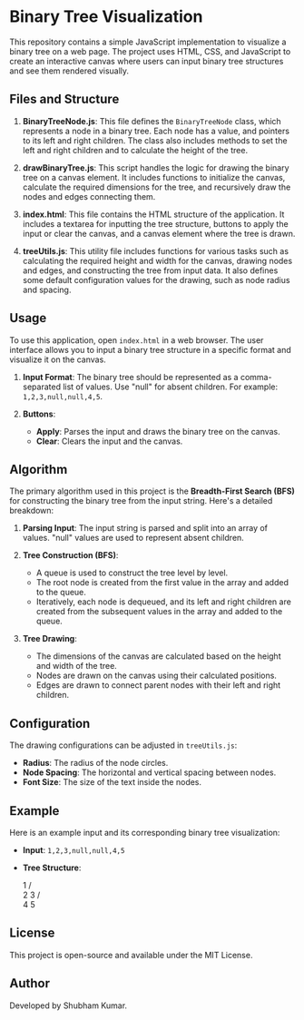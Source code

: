 # Binary Tree Visualization

This repository contains a simple JavaScript implementation to visualize a binary tree on a web page. The project uses HTML, CSS, and JavaScript to create an interactive canvas where users can input binary tree structures and see them rendered visually.

## Files and Structure

1. **BinaryTreeNode.js**: This file defines the `BinaryTreeNode` class, which represents a node in a binary tree. Each node has a value, and pointers to its left and right children. The class also includes methods to set the left and right children and to calculate the height of the tree.

2. **drawBinaryTree.js**: This script handles the logic for drawing the binary tree on a canvas element. It includes functions to initialize the canvas, calculate the required dimensions for the tree, and recursively draw the nodes and edges connecting them.

3. **index.html**: This file contains the HTML structure of the application. It includes a textarea for inputting the tree structure, buttons to apply the input or clear the canvas, and a canvas element where the tree is drawn.

4. **treeUtils.js**: This utility file includes functions for various tasks such as calculating the required height and width for the canvas, drawing nodes and edges, and constructing the tree from input data. It also defines some default configuration values for the drawing, such as node radius and spacing.

## Usage

To use this application, open `index.html` in a web browser. The user interface allows you to input a binary tree structure in a specific format and visualize it on the canvas. 

1. **Input Format**: The binary tree should be represented as a comma-separated list of values. Use "null" for absent children. For example: `1,2,3,null,null,4,5`.
   
2. **Buttons**:
   - **Apply**: Parses the input and draws the binary tree on the canvas.
   - **Clear**: Clears the input and the canvas.

## Algorithm

The primary algorithm used in this project is the **Breadth-First Search (BFS)** for constructing the binary tree from the input string. Here's a detailed breakdown:

1. **Parsing Input**: The input string is parsed and split into an array of values. "null" values are used to represent absent children.

2. **Tree Construction (BFS)**:
   - A queue is used to construct the tree level by level.
   - The root node is created from the first value in the array and added to the queue.
   - Iteratively, each node is dequeued, and its left and right children are created from the subsequent values in the array and added to the queue.
   
3. **Tree Drawing**:
   - The dimensions of the canvas are calculated based on the height and width of the tree.
   - Nodes are drawn on the canvas using their calculated positions.
   - Edges are drawn to connect parent nodes with their left and right children.

## Configuration

The drawing configurations can be adjusted in `treeUtils.js`:

- **Radius**: The radius of the node circles.
- **Node Spacing**: The horizontal and vertical spacing between nodes.
- **Font Size**: The size of the text inside the nodes.

## Example

Here is an example input and its corresponding binary tree visualization:

- **Input**: `1,2,3,null,null,4,5`
- **Tree Structure**:

  1
 / \
2   3
   / \
  4   5


## License

This project is open-source and available under the MIT License.

## Author

Developed by Shubham Kumar.
